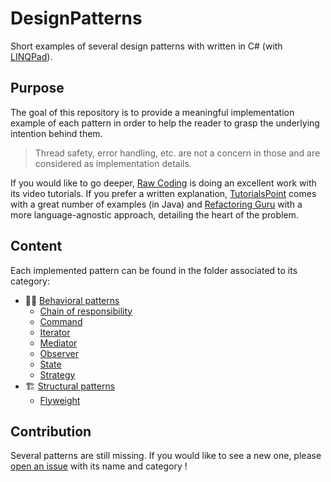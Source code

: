 # DesignPatterns

Short examples of several design patterns with written in C# (with [LINQPad](https://www.linqpad.net/)).

## Purpose

The goal of this repository is to provide a meaningful implementation example of
each pattern in order to help the reader to grasp the underlying intention behind them.

> Thread safety, error handling, etc. are not a concern in those and are considered
> as implementation details.

If you would like to go deeper, [Raw Coding](https://www.youtube.com/watch?v=xN7EFHU_rXA&list=PLOeFnOV9YBa4ary9fvCULLn7ohNKR6Ees)
is doing an excellent work with its video tutorials. If you prefer a written
explanation, [TutorialsPoint](https://www.tutorialspoint.com/design_pattern/)
comes with a great number of examples (in Java) and
[Refactoring Guru](https://refactoring.guru/design-patterns/catalog) with a more
language-agnostic approach, detailing the heart of the problem.

## Content

Each implemented pattern can be found in the folder associated to its category:

- 🏃‍♀️ [Behavioral patterns](./Behavioral)
  - [Chain of responsibility](./Behavioral/ChainOfResponsibility.linq)
  - [Command](./Behavioral/Command.linq)
  - [Iterator](./Behavioral/Iterator.linq)
  - [Mediator](./Behavioral/Mediator.linq)
  - [Observer](./Behavioral/Observer.linq)
  - [State](./Behavioral/State.linq)
  - [Strategy](./Behavioral/Strategy.linq)
- 🏗️ [Structural patterns](./Structural)
  - [Flyweight](./Structural/Flyweight.linq)

## Contribution

Several patterns are still missing. If you would like to see a new one, please
[open an issue](https://github.com/pBouillon/DesignPatterns/issues/new) with its
name and category !
